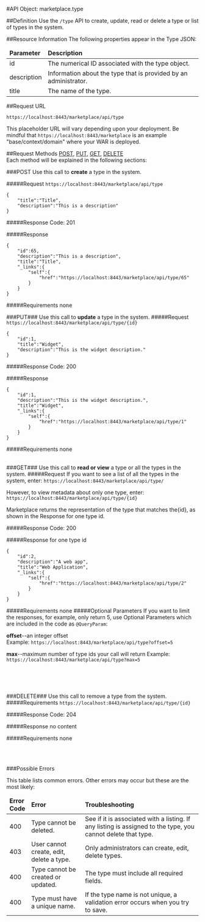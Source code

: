 #API Object: marketplace.type

##Definition 
Use the `/type` API to create, update, read or delete a type or list of types in the system. 

##Resource Information
The following properties appear in the Type JSON:

<table style="width:100%">
    <thead>
        <tr>
            <td><b>Parameter</b></td>
            <td><b>Description</b></td
        </tr>
    </thead>
    <tbody>
        <tr>
            <td>id</td>
            <td>The numerical ID associated with the type object.</td> 
        </tr>
        <tr>
            <td>description</td>
            <td>Information about the type that is provided by an administrator.</td> 
        </tr>
        <tr>
            <td>title</td>
            <td>The name of the type.</td> 
        </tr>
    </tbody>
</table>
 
##Request URL

`https://localhost:8443/marketplace/api/type`

This placeholder URL will vary depending upon your deployment. Be mindful that `https://localhost:8443/marketplace` is an example "base/context/domain" where your WAR is deployed.  

##Request Methods
[POST](https://github.com/ozone-development/ozp-rest/blob/master/OZP_typeAPI.md#POST),
[PUT](https://github.com/ozone-development/ozp-rest/blob/master/OZP_typeAPI.md#PUT), 
[GET](https://github.com/ozone-development/ozp-rest/blob/master/OZP_typeAPI.md#GET), 
[DELETE](https://github.com/ozone-development/ozp-rest/blob/master/OZP_typeAPI.md#DELETE)
<br>
Each method will be explained in the following sections:

###<a name=POST>POST</a>
Use this call to **create** a type in the system.

#####Request
`https://localhost:8443/marketplace/api/type`

    {  
        "title":"Title",
        "description":"This is a description"
    }

#####Response Code:
201

#####Response

    {  
        "id":65,
        "description":"This is a description",
        "title":"Title",
        "_links":{  
            "self":{  
                "href":"https://localhost:8443/marketplace/api/type/65"
            }
        }
    }

#####Requirements
none
<br>




###<a name=PUT>PUT</a>###
Use this call to **update** a type in the system.
#####Request
`https://localhost:8443/marketplace/api/type/{id}`

    {  
        "id":1,
        "title":"Widget",
        "description":"This is the widget description."
    }

#####Response Code:
200

#####Response
    
    {  
        "id":1,
        "description":"This is the widget description.",
        "title":"Widget",
        "_links":{  
            "self":{  
                "href":"https://localhost:8443/marketplace/api/type/1"
            }
        }
    }

#####Requirements
none
<br>
<br>


###<a name=GET>GET</a>###
Use this call to **read or view** a type or all the types in the system.
#####Request
If you want to see a list of all the types in the system, enter:
`https://localhost:8443/marketplace/api/type/`

However, to view metadata about only one type, enter:
`https://localhost:8443/marketplace/api/type/{id}`
 
Marketplace returns the representation of the type that matches the{id}, as shown in the Response for one type id. 

#####Response Code:
200

#####Response for one type id

    {  
        "id":2,
        "description":"A web app",
        "title":"Web Application",
        "_links":{  
            "self":{  
                "href":"https://localhost:8443/marketplace/api/type/2"
            }
        }
    }

#####Requirements
none
#####Optional Parameters
If you want to limit the responses, for example, only return 5, use Optional Parameters which are included in the code as `@QueryParam`:

**offset**--an integer offset <br>
Example: `https://localhost:8443/marketplace/api/type?offset=5`

**max**--maximum number of type ids your call will return
Example: `https://localhost:8443/marketplace/api/type?max=5`

<br>
<br>
<br>

###<a name=DELETE>DELETE</a>###
Use this call to remove a type from the system.
#####Requirements
`https://localhost:8443/marketplace/api/type/{id}`

#####Response Code:
204

#####Response
no content<br>    
       
#####Requirements
none

<br>
<br>




###Possible Errors

This table lists common errors. Other errors may occur but these are the most likely:
<table style="width:100%">
    <thead>
        <tr>    
            <td><b>Error <br> Code</b></td>
            <td><b>Error</b></td>
            <td><b>Troubleshooting</b></td>
        </tr>
    </thead>
    <tbody>
        <tr>
            <td>400
            <td>Type cannot be deleted.
            <td>See if it is associated with a listing. If any listing is assigned to the type, you cannot delete that type.</td> 
        </tr>
        <tr>
            <td>403
            <td>User cannot create, edit, delete a type.
            <td>Only administrators can create, edit, delete types.</td> 
        </tr>  
        <tr>
            <td>400
            <td>Type cannot be created or updated.
            <td>The type must include all required fields.</td> 
        </tr>
        <tr>
            <td>400
            <td>Type must have a unique name.</td>
            <td>If the type name is not unique, a validation error occurs when you try to save.</td> 
        </tr>
    </tbody>
</table> 



